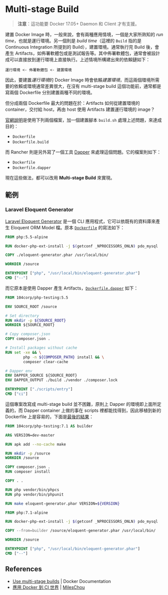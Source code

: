# Multi-stage Build

> **注意**：這功能要 Docker 17.05+ Daemon 和 Client 才有支援。

建置 Docker Image 時，一般來說，會有兩種應用情境，一個是大家所熟知的 *run time*，也就是運行環境。另一個則是 *build time*（這裡的 `Build` 指的是 Continuous Integration 所提到的 Build），建置環境。通常執行完 Build 後，會產生 Artifacts，如佈署軟體包或是測試報告等。其中佈署軟體包，通常會被設計成可以直接放到運行環境上直接執行。上述情境所構建出來的依賴鏈如下：

```
運行環境 <- 佈署軟體包 <- 建置環境
```

因此，要建置*運行環境*的 Docker Image 時會依賴*建置環境*，而這兩個環境所需要的依賴或環境通常差異很大，在沒有 multi-stage build 這個功能前，通常都是寫兩個 Dockerfile 分別建置兩種不同的環境。

但分成兩個 Dockerfile 最大的問題在於：Artifacts 如何從建置環境的 container，交付給 host，再由 host 使用 Artifacts 建置運行環境的 image？

[官網說明](https://docs.docker.com/develop/develop-images/multistage-build/#before-multi-stage-builds)是使用下列兩個檔案，加一個建置腳本 `build.sh` 處理上述問題，來達成目的：

* `Dockerfile`
* `Dockerfile.build`

而 Rancher 則是另外寫了一個工具 [Dapper](https://github.com/rancher/dapper) 來處理這個問題。它的檔案則如下：

* `Dockerfile`
* `Dockerfile.dapper`

現在這些做法，都可以改用 **Multi-stage Build** 來實現。

## 範例

### Laravel Eloquent Generator

[Laravel Eloquent Generator](https://github.com/104corp/laravel-eloquent-generator) 是一個 CLI 應用程式，它可以依既有的資料庫來產生 Eloquent ORM Model 檔。原本 [`Dockerfile`](https://github.com/104corp/laravel-eloquent-generator/blob/14479a607317c8806180eb7c450d94332c94a829/Dockerfile) 的寫法如下：

```dockerfile
FROM php:5.5-alpine

RUN docker-php-ext-install -j $(getconf _NPROCESSORS_ONLN) pdo_mysql

COPY ./eloquent-generator.phar /usr/local/bin/

WORKDIR /source

ENTRYPOINT ["php", "/usr/local/bin/eloquent-generator.phar"]
CMD ["--"]
```

而它原本是使用 Dapper 產生 Artifacts，[`Dockerfile.dapper`](https://github.com/104corp/laravel-eloquent-generator/blob/14479a607317c8806180eb7c450d94332c94a829/Dockerfile.dapper) 如下：

```dockerfile
FROM 104corp/php-testing:5.5

ENV SOURCE_ROOT /source

# Set directory
RUN mkdir -p ${SOURCE_ROOT}
WORKDIR ${SOURCE_ROOT}

# Copy composer.json
COPY composer.json .

# Install packages without cache
RUN set -xe && \
        php -n ${COMPOSER_PATH} install && \
        composer clear-cache

# Dapper env
ENV DAPPER_SOURCE ${SOURCE_ROOT}
ENV DAPPER_OUTPUT ./build ./vendor ./composer.lock

ENTRYPOINT ["./scripts/entry"]
CMD ["ci"]
```

這個專案改寫成 multi-stage build 並不困難，原則上 Dapper 的環境即上面所定義的，而 Dapper container 上做的事在 scripts 裡都能找得到，因此移植到新的 Dockerfile 上是容易的，下面是[最後的結果](https://github.com/104corp/laravel-eloquent-generator/blob/e6258b177b91176bd631682e940e3e4c0f1adb4e/Dockerfile)：

```dockerfile
FROM 104corp/php-testing:7.1 AS builder

ARG VERSION=dev-master

RUN apk add --no-cache make

RUN mkdir -p /source
WORKDIR /source

COPY composer.json .
RUN composer install

COPY . .

RUN php vendor/bin/phpcs
RUN php vendor/bin/phpunit

RUN make eloquent-generator.phar VERSION=${VERSION}

FROM php:7.1-alpine

RUN docker-php-ext-install -j $(getconf _NPROCESSORS_ONLN) pdo_mysql

COPY --from=builder /source/eloquent-generator.phar /usr/local/bin/

WORKDIR /source

ENTRYPOINT ["php", "/usr/local/bin/eloquent-generator.phar"]
CMD ["--"]
```  

## References

* [Use multi-stage builds](https://docs.docker.com/develop/develop-images/multistage-build/) | Docker Documentation
* [應用 Docker 到 CI 世界](https://docs.google.com/presentation/d/1L60Upsi1JscrcIPHBVGbaIUjmROFBxG2_B31Ri4rS10) | [MilesChou](https://github.com/mileschou)
